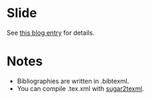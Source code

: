 # Slide
See [this blog entry](http://saireya.hateblo.jp/entry/class/communication) for details.

# Notes
- Bibliographies are written in .bibtexml.
- You can compile .tex.xml with [sugar2texml](https://bitbucket.org/saireya/sugar2texml).
